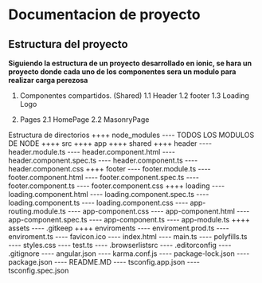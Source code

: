 # Documentacion de proyecto

## Estructura del proyecto
**Siguiendo la estructura de un proyecto desarrollado en ionic, se hara un proyecto donde cada uno de los componentes sera un modulo para realizar carga perezosa**

1.  Componentes compartidos. (Shared)
    1.1 Header
    1.2 footer 
    1.3 Loading Logo

2. Pages 
    2.1 HomePage 
    2.2 MasonryPage

Estructura de directorios
    ++++ node_modules
        ---- TODOS LOS MODULOS DE NODE
    ++++ src
        ++++ app 
            ++++ shared 
                ++++ header
                    ---- header.module.ts
                    ---- header.component.html
                    ---- header.component.spec.ts
                    ---- header.component.ts
                    ---- header.component.css
                ++++ footer
                    ---- footer.module.ts
                    ---- footer.component.html
                    ---- footer.component.spec.ts
                    ---- footer.component.ts
                    ---- footer.component.css
                ++++ loading
                    ---- loading.component.html
                    ---- loading.component.spec.ts
                    ---- loading.component.ts
                    ---- loading.component.css
            ---- app-routing.module.ts
            ---- app-component.css
            ---- app-component.html
            ---- app-component.spec.ts
            ---- app-component.ts
            ---- app-module.ts
        ++++ assets
            ---- .gitkeep
        ++++ enviroments 
            ---- enviroment.prod.ts
            ---- enviroment.ts
        ---- favicon.ico
        ---- index.html
        ---- main.ts
        ---- polyfills.ts   
        ---- styles.css
        ---- test.ts
    ---- .browserlistsrc 
    ---- .editorconfig 
    ---- .gitignore
    ---- angular.json 
    ---- karma.conf.js 
    ---- package-lock.json 
    ---- package.json 
    ---- README.MD 
    ---- tsconfig.app.json
    ---- tsconfig.spec.json
